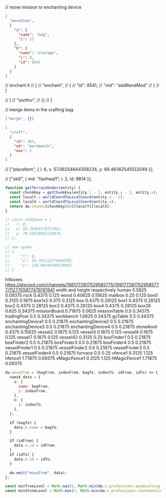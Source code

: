 // move mission to enchanting device

```json
[
  "moveItem",
  {
    "a": {
      "name": "bag",
      "i": 11
    },
    "b": {
      "name": "storage",
      "i": 0,
      "id": 6541
    }
  }
]
```

// enchant it
// [
// "enchant",
// {
// "id": 6541,
// "md": "addRandMod"
// }
// ]

// [
// "sortInv",
// {}
// ]

// merge items in the crafting bag

```json
["merge", {}]
```

```json
[
  "craft",
  {
    "id": 365,
    "md": "workbench",
    "max": 1
  }
]
```

// ["placeItem", { i: 6, x: 57.06254644358234, y: 69.46362541032049 }];

// ["skill", { md: "fastheal1", i: 2, id: 9814 }];

```ts
function getTerrainUnder(entity) {
  const chunkKey = getChunkKey(entity.l - 1, entity.y - 1, entity.x);
  const localY = worldCoordToLocalCoord(entity.y - 1);
  const localX = worldCoordToLocalCoord(entity.x);
  return dw.chunks[chunkKey][0][localY][localX];
}
```

```js
// const oldSpawn = {
//   l: 0,
//   x: 58.76395570727661,
//   y: 70.55810452118975,
// };

// new spawn
// {
//     "l": 0,
//     "x": 34.791152779344785,
//     "y": 130.06244399528052
// }
```

hitboxes
https://discord.com/channels/1061772817529585775/1061772817529585777/1127705977479761941
width and height respectively
human 0.5625 0.09375
rock 0.4375 0.125
wood 0.40625 0.15625
mailbox 0.25 0.125
box0 0.3125 0.1875
box1x2 0.375 0.3125
box 0.4375 0.28125
box1 0.4375 0.28125
box2 0.4375 0.28125
box3 0.4375 0.28125
box4 0.4375 0.28125
box26 0.625 0.34375
missionBoard 0.71875 0.0625
missionTable 0.5 0.34375
tradingPost 0.5 0.34375
workbench 1.0625 0.34375
gcTable 0.5 0.34375
enchantingDevice1 0.5 0.21875
enchantingDevice2 0.5 0.21875
enchantingDevice3 0.5 0.21875
enchantingDevice4 0.5 0.21875
stoneAnvil 0.4375 0.15625
vessel2 0.1875 0.125
vessel3 0.1875 0.125
vessel4 0.1875 0.125
vessel7 0.1875 0.125
vessel43 0.3125 0.25
boxFinder1 0.5 0.21875
boxFinder2 0.5 0.21875
boxFinder3 0.5 0.21875
boxFinder4 0.5 0.21875
vesselFinder1 0.5 0.21875
vesselFinder2 0.5 0.21875
vesselFinder3 0.5 0.21875
vesselFinder4 0.5 0.21875
furnace 0.5 0.25
vfence1 0.3125 1.125
hfence1 1.71875 0.09375
vMagicFence1 0.3125 1.125
hMagicFence1 1.71875 0.09375

```js
dw.moveItem = (bagFrom, indexFrom, bagTo, indexTo, idFrom, idTo) => {
  const data = {
    a: {
      name: bagFrom,
      i: indexFrom,
    },
    b: {
      i: indexTo,
    },
  };

  if (bagTo) {
    data.b.name = bagTo;
  }

  if (idFrom) {
    data.a.id = idFrom;
  }
  if (idTo) {
    data.b.id = idTo;
  }

  dw.emit("moveItem", data);
};
```

```js
const minTreeLevel = Math.max(1, Math.min(dw.c.professions.woodcutting.level, dw.c.professions.woodworking.level) - 4);
const minStoneLevel = Math.max(1, Math.min(dw.c.professions.stoneworking.level, dw.c.professions.mining.level) - 4);
```
